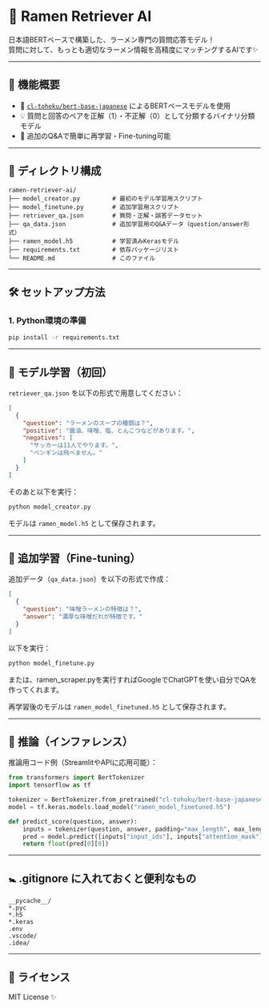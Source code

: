 # 🍜 Ramen Retriever AI

日本語BERTベースで構築した、ラーメン専門の質問応答モデル！  
質問に対して、もっとも適切なラーメン情報を高精度にマッチングするAIです✨  

---

## 🚀 機能概要

- 🤖 [`cl-tohoku/bert-base-japanese`](https://huggingface.co/cl-tohoku/bert-base-japanese) によるBERTベースモデルを使用  
- 💡 質問と回答のペアを正解（1）・不正解（0）として分類するバイナリ分類モデル  
- 🔀 追加のQ&Aで簡単に再学習・Fine-tuning可能  

---

## 📜 ディレクトリ構成

```
ramen-retriever-ai/
├── model_creator.py         # 最初のモデル学習用スクリプト
├── model_finetune.py        # 追加学習用スクリプト
├── retriever_qa.json        # 質問・正解・誤答データセット
├── qa_data.json             # 追加学習用のQ&Aデータ（question/answer形式）
├── ramen_model.h5           # 学習済みKerasモデル
├── requirements.txt         # 依存パッケージリスト
└── README.md                # このファイル
```

---

## 🛠️ セットアップ方法

### 1. Python環境の準備

```bash
pip install -r requirements.txt
```

---

## 🔪 モデル学習（初回）

`retriever_qa.json` を以下の形式で用意してください：

```json
[
  {
    "question": "ラーメンのスープの種類は？",
    "positive": "醤油、味噌、塩、とんこつなどがあります。",
    "negatives": [
      "サッカーは11人でやります。",
      "ペンギンは飛べません。"
    ]
  }
]
```

そのあと以下を実行：

```bash
python model_creator.py
```

モデルは `ramen_model.h5` として保存されます。

---

## 🔁 追加学習（Fine-tuning）

追加データ（`qa_data.json`）を以下の形式で作成：

```json
[
  {
    "question": "味噌ラーメンの特徴は？",
    "answer": "濃厚な味噌だれが特徴です。"
  }
]
```

以下を実行：

```bash
python model_finetune.py
```

または、ramen_scraper.pyを実行すればGoogleでChatGPTを使い自分でQAを作ってくれます。

再学習後のモデルは `ramen_model_finetuned.h5` として保存されます。

---

## 🧪 推論（インファレンス）

推論用コード例（StreamlitやAPIに応用可能）：

```python
from transformers import BertTokenizer
import tensorflow as tf

tokenizer = BertTokenizer.from_pretrained("cl-tohoku/bert-base-japanese")
model = tf.keras.models.load_model("ramen_model_finetuned.h5")

def predict_score(question, answer):
    inputs = tokenizer(question, answer, padding="max_length", max_length=64, truncation=True, return_tensors="tf")
    pred = model.predict([inputs["input_ids"], inputs["attention_mask"]])
    return float(pred[0][0])
```

---

## 🚼 .gitignore に入れておくと便利なもの

```
__pycache__/
*.pyc
*.h5
*.keras
.env
.vscode/
.idea/
```

---

## 📄 ライセンス

MIT License ✨
